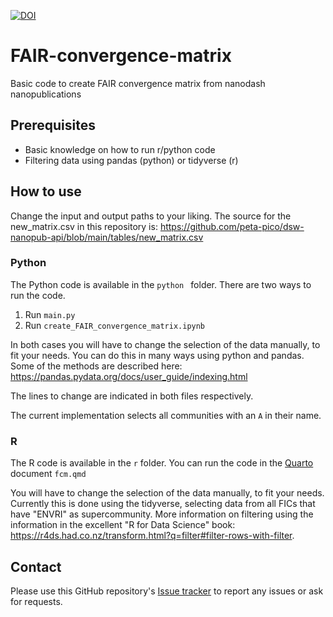 <!-- badges: start -->

[![DOI](https://zenodo.org/badge/DOI/10.5281/zenodo.10556249.svg)](https://doi.org/10.5281/zenodo.10556249)

<!-- badges: end -->

# FAIR-convergence-matrix

Basic code to create FAIR convergence matrix from nanodash nanopublications

## Prerequisites

- Basic knowledge on how to run r/python code
- Filtering data using pandas (python) or tidyverse (r)

## How to use

Change the input and output paths to your liking. The source for the new_matrix.csv in this repository is: https://github.com/peta-pico/dsw-nanopub-api/blob/main/tables/new_matrix.csv

### Python

The Python code is available in the `python ` folder.
There are two ways to run the code.

1. Run `main.py`
2. Run `create_FAIR_convergence_matrix.ipynb`

In both cases you will have to change the selection of the data manually, to fit your needs. You can do this in many ways using python and pandas. Some of the methods are described here: https://pandas.pydata.org/docs/user_guide/indexing.html

The lines to change are indicated in both files respectively.

The current implementation selects all communities with an `A` in their name.

### R

The R code is available in the `r` folder.
You can run the code in the [Quarto](https://quarto.org/) document `fcm.qmd`

You will have to change the selection of the data manually, to fit your needs. Currently this is done using the tidyverse, selecting data from all FICs that have "ENVRI" as supercommunity. More information on filtering using the information in the excellent "R for Data Science" book: https://r4ds.had.co.nz/transform.html?q=filter#filter-rows-with-filter.

## Contact

Please use this GitHub repository's [Issue tracker](https://github.com/eu-parc/FAIR-convergence-matrix/issues) to report any issues or ask for requests.
